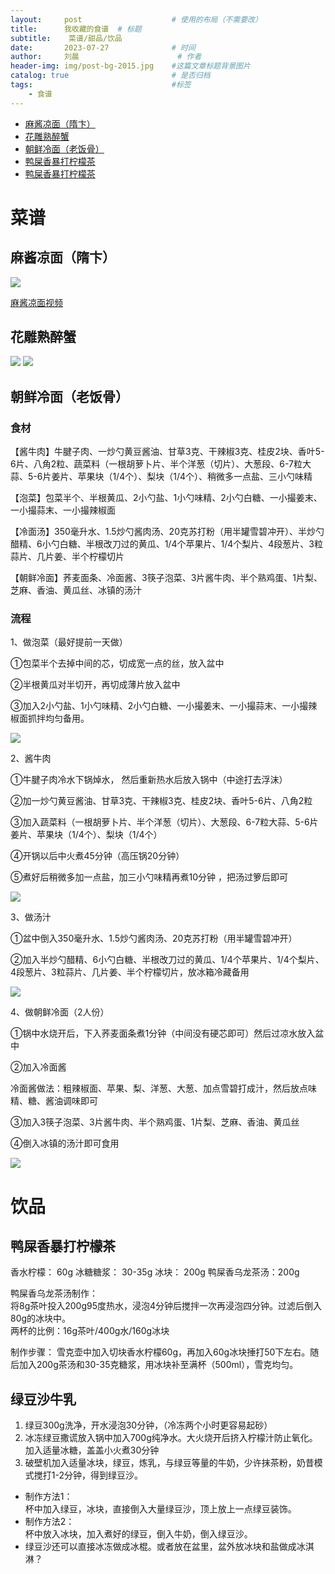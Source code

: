 ```yaml
---
layout:     post   				    # 使用的布局（不需要改）
title:      我收藏的食谱	# 标题 
subtitle:    菜谱/甜品/饮品
date:       2023-07-27 				# 时间
author:     刘晨 						# 作者
header-img: img/post-bg-2015.jpg 	#这篇文章标题背景图片
catalog: true 						# 是否归档
tags:								#标签
    - 食谱
---
```


- [麻酱凉面（隋卞）](#麻酱凉面隋卞)
- [花雕熟醉蟹](#花雕熟醉蟹)
- [朝鲜冷面（老饭骨）](#朝鲜冷面老饭骨)
- [鸭屎香暴打柠檬茶](#鸭屎香暴打柠檬茶)
- [鸭屎香暴打柠檬茶](#鸭屎香暴打柠檬茶)

# 菜谱

## 麻酱凉面（隋卞）

![](https://liuchenmaths-1256826619.cos.ap-nanjing.myqcloud.com/PicGo/202307270817396.png)

[麻酱凉面视频](https://www.bilibili.com/video/BV1vW4y1S7z8/?spm_id_from=333.880.my_history.page.click)

## 花雕熟醉蟹

![](https://liuchenmaths-1256826619.cos.ap-nanjing.myqcloud.com/PicGo/202307270823329.png)
![](https://liuchenmaths-1256826619.cos.ap-nanjing.myqcloud.com/PicGo/202307270824400.png)


## 朝鲜冷面（老饭骨）
### 食材
【酱牛肉】牛腱子肉、一炒勺黄豆酱油、甘草3克、干辣椒3克、桂皮2块、香叶5-6片、八角2粒、蔬菜料（一根胡萝卜片、半个洋葱（切片）、大葱段、6-7粒大蒜、5-6片姜片、苹果块（1/4个）、梨块（1/4个）、稍微多一点盐、三小勺味精

【泡菜】包菜半个、半根黄瓜、2小勺盐、1小勺味精、2小勺白糖、一小撮姜末、一小撮蒜末、一小撮辣椒面

【冷面汤】350毫升水、1.5炒勺酱肉汤、20克苏打粉（用半罐雪碧冲开）、半炒勺醋精、6小勺白糖、半根改刀过的黄瓜、1/4个苹果片、1/4个梨片、4段葱片、3粒蒜片、几片姜、半个柠檬切片

【朝鲜冷面】荞麦面条、冷面酱、3筷子泡菜、3片酱牛肉、半个熟鸡蛋、1片梨、芝麻、香油、黄瓜丝、冰镇的汤汁

### 流程

1、做泡菜（最好提前一天做）

①包菜半个去掉中间的芯，切成宽一点的丝，放入盆中

②半根黄瓜对半切开，再切成薄片放入盆中

③加入2小勺盐、1小勺味精、2小勺白糖、一小撮姜末、一小撮蒜末、一小撮辣椒面抓拌均匀备用。

![](https://liuchenmaths-1256826619.cos.ap-nanjing.myqcloud.com/PicGo/202307270830239.png)


2、酱牛肉



①牛腱子肉冷水下锅焯水， 然后重新热水后放入锅中（中途打去浮沫）

②加一炒勺黄豆酱油、甘草3克、干辣椒3克、桂皮2块、香叶5-6片、八角2粒

③加入蔬菜料（一根胡萝卜片、半个洋葱（切片）、大葱段、6-7粒大蒜、5-6片姜片、苹果块（1/4个）、梨块（1/4个）

④开锅以后中火煮45分钟（高压锅20分钟）

⑤煮好后稍微多加一点盐，加三小勺味精再煮10分钟 ，把汤过箩后即可

![](https://liuchenmaths-1256826619.cos.ap-nanjing.myqcloud.com/PicGo/202307270831062.png)

3、做汤汁

①盆中倒入350毫升水、1.5炒勺酱肉汤、20克苏打粉（用半罐雪碧冲开）


②加入半炒勺醋精、6小勺白糖、半根改刀过的黄瓜、1/4个苹果片、1/4个梨片、4段葱片、3粒蒜片、几片姜、半个柠檬切片，放冰箱冷藏备用

![](https://liuchenmaths-1256826619.cos.ap-nanjing.myqcloud.com/PicGo/202307270831910.png)

4、做朝鲜冷面（2人份）

①锅中水烧开后，下入荞麦面条煮1分钟（中间没有硬芯即可）然后过凉水放入盆中

②加入冷面酱

冷面酱做法：粗辣椒面、苹果、梨、洋葱、大葱、加点雪碧打成汁，然后放点味精、糖、酱油调味即可

③加入3筷子泡菜、3片酱牛肉、半个熟鸡蛋、1片梨、芝麻、香油、黄瓜丝

④倒入冰镇的汤汁即可食用

![](https://liuchenmaths-1256826619.cos.ap-nanjing.myqcloud.com/PicGo/202307270832107.png)








# 饮品

## 鸭屎香暴打柠檬茶
香水柠檬： 60g
冰糖糖浆： 30-35g
冰块： 200g
鸭屎香乌龙茶汤：200g

鸭屎香乌龙茶汤制作：    
将8g茶叶投入200g95度热水，浸泡4分钟后搅拌一次再浸泡四分钟。过滤后倒入80g的冰块中。  
两杯的比例：16g茶叶/400g水/160g冰块

制作步骤：
雪克壶中加入切块香水柠檬60g，再加入60g冰块捶打50下左右。随后加入200g茶汤和30-35克糖浆，用冰块补至满杯（500ml），雪克均匀。


## 绿豆沙牛乳
1. 绿豆300g洗净，开水浸泡30分钟，（冷冻两个小时更容易起砂）
2. 冰冻绿豆撒谎放入锅中加入700g纯净水。大火烧开后挤入柠檬汁防止氧化。加入适量冰糖，盖盖小火煮30分钟
3. 破壁机加入适量冰块，绿豆，炼乳，与绿豆等量的牛奶，少许抹茶粉，奶昔模式搅打1-2分钟，得到绿豆沙。

* 制作方法1：  
杯中加入绿豆，冰块，直接倒入大量绿豆沙，顶上放上一点绿豆装饰。
* 制作方法2：  
杯中放入冰块，加入煮好的绿豆，倒入牛奶，倒入绿豆沙。
* 绿豆沙还可以直接冰冻做成冰棍。或者放在盆里，盆外放冰块和盐做成冰淇淋？

